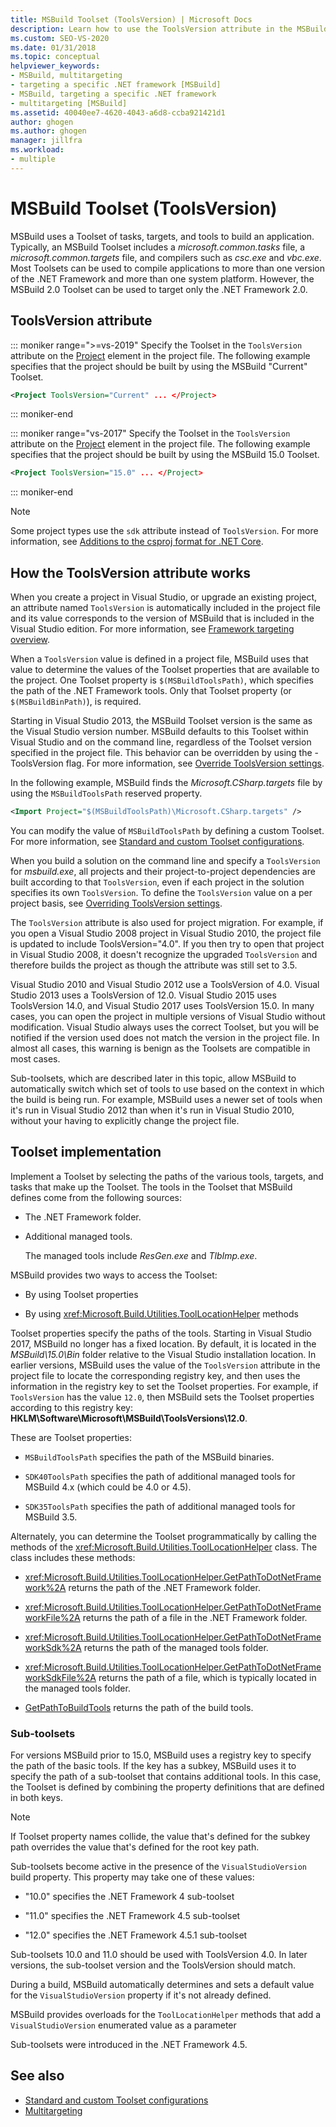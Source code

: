```yaml
---
title: MSBuild Toolset (ToolsVersion) | Microsoft Docs
description: Learn how to use the ToolsVersion attribute in the MSBuild project file to specify a toolset of tasks, targets, and tools to build an application.
ms.custom: SEO-VS-2020
ms.date: 01/31/2018
ms.topic: conceptual
helpviewer_keywords:
- MSBuild, multitargeting
- targeting a specific .NET framework [MSBuild]
- MSBuild, targeting a specific .NET framework
- multitargeting [MSBuild]
ms.assetid: 40040ee7-4620-4043-a6d8-ccba921421d1
author: ghogen
ms.author: ghogen
manager: jillfra
ms.workload:
- multiple
---
```

# MSBuild Toolset (ToolsVersion)

MSBuild uses a Toolset of tasks, targets, and tools to build an application. Typically, an MSBuild Toolset includes a *microsoft.common.tasks* file, a *microsoft.common.targets* file, and compilers such as *csc.exe* and *vbc.exe*. Most Toolsets can be used to compile applications to more than one version of the .NET Framework and more than one system platform. However, the MSBuild 2.0 Toolset can be used to target only the .NET Framework 2.0.

## ToolsVersion attribute

::: moniker range=">=vs-2019"
 Specify the Toolset in the `ToolsVersion` attribute on the [Project](../msbuild/project-element-msbuild.md) element in the project file. The following example specifies that the project should be built by using the MSBuild "Current" Toolset.

```xml
<Project ToolsVersion="Current" ... </Project>
```

::: moniker-end

::: moniker range="vs-2017"
 Specify the Toolset in the `ToolsVersion` attribute on the [Project](../msbuild/project-element-msbuild.md) element in the project file. The following example specifies that the project should be built by using the MSBuild 15.0 Toolset.

```xml
<Project ToolsVersion="15.0" ... </Project>
```

::: moniker-end

> [!NOTE]
> Some project types use the `sdk` attribute instead of `ToolsVersion`. For more information, see [Additions to the csproj format for .NET Core](/dotnet/core/tools/csproj).

## How the ToolsVersion attribute works

 When you create a project in Visual Studio, or upgrade an existing project, an attribute named `ToolsVersion` is automatically included in the project file and its value corresponds to the version of MSBuild that is included in the Visual Studio edition. For more information, see [Framework targeting overview](../ide/visual-studio-multi-targeting-overview.md).

 When a `ToolsVersion` value is defined in a project file, MSBuild uses that value to determine the values of the Toolset properties that are available to the project. One Toolset property is `$(MSBuildToolsPath)`, which specifies the path of the .NET Framework tools. Only that Toolset property (or `$(MSBuildBinPath)`), is required.

 Starting in Visual Studio 2013, the MSBuild Toolset version is the same as the Visual Studio version number. MSBuild defaults to this Toolset within Visual Studio and on the command line, regardless of the Toolset version specified in the project file.  This behavior can be overridden by using the -ToolsVersion flag. For more information, see [Override ToolsVersion settings](../msbuild/overriding-toolsversion-settings.md).

 In the following example, MSBuild finds the *Microsoft.CSharp.targets* file by using the `MSBuildToolsPath` reserved property.

```xml
<Import Project="$(MSBuildToolsPath)\Microsoft.CSharp.targets" />
```

 You can modify the value of `MSBuildToolsPath` by defining a custom Toolset. For more information, see [Standard and custom Toolset configurations](../msbuild/standard-and-custom-toolset-configurations.md).

 When you build a solution on the command line and specify a `ToolsVersion` for *msbuild.exe*, all projects and their project-to-project dependencies are built according to that `ToolsVersion`, even if each project in the solution specifies its own `ToolsVersion`. To define the `ToolsVersion` value on a per project basis, see [Overriding ToolsVersion settings](../msbuild/overriding-toolsversion-settings.md).

 The `ToolsVersion` attribute is also used for project migration. For example, if you open a Visual Studio 2008 project in Visual Studio 2010, the project file is updated to include ToolsVersion="4.0". If you then try to open that project in Visual Studio 2008, it doesn't recognize the upgraded `ToolsVersion` and therefore builds the project as though the attribute was still set to 3.5.

 Visual Studio 2010 and Visual Studio 2012 use a ToolsVersion of 4.0. Visual Studio 2013 uses a ToolsVersion of 12.0. Visual Studio 2015 uses ToolsVersion 14.0, and Visual Studio 2017 uses ToolsVersion 15.0. In many cases, you can open the project in multiple versions of Visual Studio without modification. Visual Studio always uses the correct Toolset, but you will be notified if the version used does not match the version in the project file. In almost all cases, this warning is benign as the Toolsets are compatible in most cases.

 Sub-toolsets, which are described later in this topic, allow MSBuild to automatically switch which set of tools to use based on the context in which the build is being run. For example, MSBuild uses a newer set of tools when it's run in Visual Studio 2012 than when it's run in Visual Studio 2010, without your having to explicitly change the project file.

## Toolset implementation

 Implement a Toolset by selecting the paths of the various tools, targets, and tasks that make up the Toolset. The tools in the Toolset that MSBuild defines come from the following sources:

- The .NET Framework folder.

- Additional managed tools.

  The managed tools include *ResGen.exe* and *TlbImp.exe*.

MSBuild provides two ways to access the Toolset:

- By using Toolset properties

- By using <xref:Microsoft.Build.Utilities.ToolLocationHelper> methods

Toolset properties specify the paths of the tools. Starting in Visual Studio 2017, MSBuild no longer has a fixed location. By default, it is located in the *MSBuild\15.0\Bin* folder relative to the Visual Studio installation location. In earlier versions, MSBuild uses the value of the `ToolsVersion` attribute in the project file to locate the corresponding registry key, and then uses the information in the registry key to set the Toolset properties. For example, if `ToolsVersion` has the value `12.0`, then MSBuild sets the Toolset properties according to this registry key: **HKLM\Software\Microsoft\MSBuild\ToolsVersions\12.0**.

 These are Toolset properties:

- `MSBuildToolsPath` specifies the path of the MSBuild binaries.

- `SDK40ToolsPath` specifies the path of additional managed tools for MSBuild 4.x (which could be 4.0 or 4.5).

- `SDK35ToolsPath` specifies the path of additional managed tools for MSBuild 3.5.

Alternately, you can determine the Toolset programmatically by calling the methods of the <xref:Microsoft.Build.Utilities.ToolLocationHelper> class. The class includes these methods:

- <xref:Microsoft.Build.Utilities.ToolLocationHelper.GetPathToDotNetFramework%2A> returns the path of the .NET Framework folder.

- <xref:Microsoft.Build.Utilities.ToolLocationHelper.GetPathToDotNetFrameworkFile%2A> returns the path of a file in the .NET Framework folder.

- <xref:Microsoft.Build.Utilities.ToolLocationHelper.GetPathToDotNetFrameworkSdk%2A> returns the path of the managed tools folder.

- <xref:Microsoft.Build.Utilities.ToolLocationHelper.GetPathToDotNetFrameworkSdkFile%2A> returns the path of a file, which is typically located in the managed tools folder.

- [GetPathToBuildTools](/previous-versions/visualstudio/visual-studio-2013/dn251121(v=vs.121)) returns the path of the build tools.

### Sub-toolsets

 For versions MSBuild prior to 15.0, MSBuild uses a registry key to specify the path of the basic tools. If the key has a subkey, MSBuild uses it to specify the path of a sub-toolset that contains additional tools. In this case, the Toolset is defined by combining the property definitions that are defined in both keys.

> [!NOTE]
> If Toolset property names collide, the value that's defined for the subkey path overrides the value that's defined for the root key path.

 Sub-toolsets become active in the presence of the `VisualStudioVersion` build property. This property may take one of these values:

- "10.0" specifies the .NET Framework 4 sub-toolset

- "11.0" specifies the .NET Framework 4.5 sub-toolset

- "12.0" specifies the .NET Framework 4.5.1 sub-toolset

Sub-toolsets 10.0 and 11.0 should be used with ToolsVersion 4.0. In later versions, the sub-toolset version and the ToolsVersion should match.

During a build, MSBuild automatically determines and sets a default value for the `VisualStudioVersion` property if it's not already defined.

MSBuild provides overloads for the `ToolLocationHelper` methods that add a `VisualStudioVersion` enumerated value as a parameter

Sub-toolsets were introduced in the .NET Framework 4.5.

## See also

- [Standard and custom Toolset configurations](../msbuild/standard-and-custom-toolset-configurations.md)
- [Multitargeting](../msbuild/msbuild-multitargeting-overview.md)
